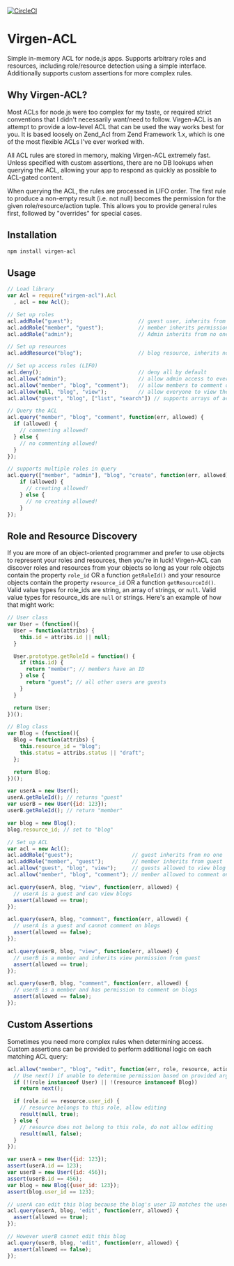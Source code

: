 [![CircleCI](https://circleci.com/gh/djvirgen/virgen-acl.svg?style=svg)](https://circleci.com/gh/djvirgen/virgen-acl)

# Virgen-ACL

Simple in-memory ACL for node.js apps. Supports arbitrary roles and resources,
including role/resource detection using a simple interface. Additionally
supports custom assertions for more complex rules.

## Why Virgen-ACL?

Most ACLs for node.js were too complex for my taste, or required strict
conventions that I didn't necessarily want/need to follow. Virgen-ACL is an
attempt to provide a low-level ACL that can be used the way works best for you.
It is based loosely on Zend_Acl from Zend Framework 1.x, which is one of the
most flexible ACLs I've ever worked with.

All ACL rules are stored in memory, making Virgen-ACL extremely fast. Unless
specified with custom assertions, there are no DB lookups when querying the ACL,
allowing your app to respond as quickly as possible to ACL-gated content.

When querying the ACL, the rules are processed in LIFO order. The first rule to
produce a non-empty result (i.e. not null) becomes the permission for the given
role/resource/action tuple. This allows you to provide general rules first,
followed by "overrides" for special cases.

## Installation

```bash
npm install virgen-acl
```

## Usage

```js
// Load library
var Acl = require("virgen-acl").Acl
  , acl = new Acl();

// Set up roles
acl.addRole("guest");                     // guest user, inherits from no one
acl.addRole("member", "guest");           // member inherits permissions from guest
acl.addRole("admin");                     // Admin inherits from no one

// Set up resources
acl.addResource("blog");                  // blog resource, inherits no resources

// Set up access rules (LIFO)
acl.deny();                               // deny all by default
acl.allow("admin");                       // allow admin access to everything
acl.allow("member", "blog", "comment");   // allow members to comment on blogs
acl.allow(null, "blog", "view");          // allow everyone to view the blogs
acl.allow("guest", "blog", ["list", "search"]) // supports arrays of actions

// Query the ACL
acl.query("member", "blog", "comment", function(err, allowed) {
  if (allowed) {
    // commenting allowed!
  } else {
    // no commenting allowed!
  }
});

// supports multiple roles in query
acl.query(["member", "admin"], "blog", "create", function(err, allowed) {
    if (allowed) {
      // creating allowed!
    } else {
      // no creating allowed!
    }
});
```

## Role and Resource Discovery

If you are more of an object-oriented programmer and prefer to use objects
to represent your roles and resources, then you're in luck! Virgen-ACL can
discover roles and resources from your objects so long as your role objects
contain the property `role_id` OR a function `getRoleId()` and your resource
objects contain the property `resource_id` OR a function `getResourceId()`.
Valid value types for role_ids are string, an array of strings, or `null`. Valid
value types for resource_ids are `null` or strings.
Here's an example of how that might work:

```js
// User class
var User = (function(){
  User = function(attribs) {
    this.id = attribs.id || null;
  }

  User.prototype.getRoleId = function() {
    if (this.id) {
      return "member"; // members have an ID
    } else {
      return "guest"; // all other users are guests
    }
  }

  return User;
})();

// Blog class
var Blog = (function(){
  Blog = function(attribs) {
    this.resource_id = "blog";
    this.status = attribs.status || "draft";
  };

  return Blog;
})();

var userA = new User();
userA.getRoleId(); // returns "guest"
var userB = new User({id: 123});
userB.getRoleId(); // return "member"

var blog = new Blog();
blog.resource_id; // set to "blog"

// Set up ACL
var acl = new Acl();
acl.addRole("guest");                   // guest inherits from no one
acl.addRole("member", "guest");         // member inherits from guest
acl.allow("guest", "blog", "view");     // guests allowed to view blog
acl.allow("member", "blog", "comment"); // member allowed to comment on blog

acl.query(userA, blog, "view", function(err, allowed) {
  // userA is a guest and can view blogs
  assert(allowed == true);
});

acl.query(userA, blog, "comment", function(err, allowed) {
  // userA is a guest and cannot comment on blogs
  assert(allowed == false);
});

acl.query(userB, blog, "view", function(err, allowed) {
  // userB is a member and inherits view permission from guest
  assert(allowed == true);
});

acl.query(userB, blog, "comment", function(err, allowed) {
  // userB is a member and has permission to comment on blogs
  assert(allowed == false);
});
```


## Custom Assertions

Sometimes you need more complex rules when determining access. Custom
assertions can be provided to perform additional logic on each matching
ACL query:

```js
acl.allow("member", "blog", "edit", function(err, role, resource, action, result, next) {
  // Use next() if unable to determine permission based on provided arguments
  if (!(role instanceof User) || !(resource instanceof Blog))
    return next();

  if (role.id == resource.user_id) {
    // resource belongs to this role, allow editing
    result(null, true);
  } else {
    // resource does not belong to this role, do not allow editing
    result(null, false);
  }
});

var userA = new User({id: 123});
assert(userA.id == 123);
var userB = new User({id: 456});
assert(userB.id == 456);
var blog = new Blog({user_id: 123});
assert(blog.user_id == 123);

// userA can edit this blog because the blog's user ID matches the userA's ID
acl.query(userA, blog, 'edit', function(err, allowed) {
  assert(allowed == true);
});

// However userB cannot edit this blog
acl.query(userB, blog, 'edit', function(err, allowed) {
  assert(allowed == false);
});
```
